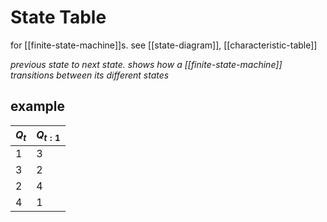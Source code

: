 # State Table

for [[finite-state-machine]]s. see [[state-diagram]], [[characteristic-table]]

_previous state to next state. shows how a [[finite-state-machine]] transitions between its different states_

## example

| $Q_t$ | $Q_{t : 1}$ |
| ----- | ----------- |
| 1     | 3           |
| 3     | 2           |
| 2     | 4           |
| 4     | 1           |
